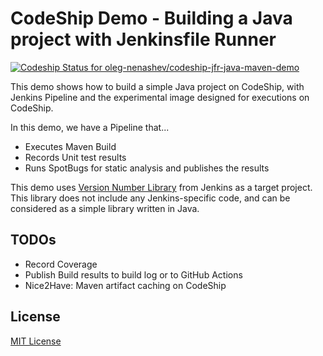 CodeShip Demo - Building a Java project with Jenkinsfile Runner
====

[![Codeship Status for oleg-nenashev/codeship-jfr-java-maven-demo](https://app.codeship.com/projects/43076db0-e6aa-0138-3875-02cb45f653fc/status?branch=codeship-base-image)](https://app.codeship.com/projects/411867)

This demo shows how to build a simple Java project on CodeShip,
with Jenkins Pipeline and the experimental image designed for executions on CodeShip. 

In this demo, we have a Pipeline that...

* Executes Maven Build
* Records Unit test results
* Runs SpotBugs for static analysis and publishes the results

This demo uses [Version Number Library](https://github.com/jenkinsci/lib-version-number) from Jenkins as a target project.
This library does not include any Jenkins-specific code, and can be considered as a simple library written in Java.
  
## TODOs

* Record Coverage
* Publish Build results to build log or to GitHub Actions
* Nice2Have: Maven artifact caching on CodeShip

## License

[MIT License](./LICENSE.txt)


